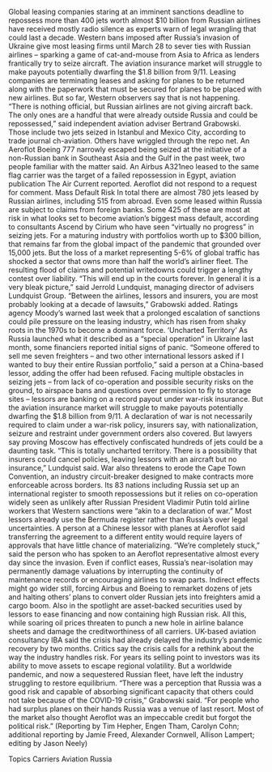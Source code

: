 Global leasing companies staring at an imminent sanctions deadline to repossess more than 400 jets worth almost $10 billion from Russian airlines have received mostly radio silence as experts warn of legal wrangling that could last a decade.
Western bans imposed after Russia’s invasion of Ukraine give most leasing firms until March 28 to sever ties with Russian airlines – sparking a game of cat-and-mouse from Asia to Africa as lenders frantically try to seize aircraft.
The aviation insurance market will struggle to make payouts potentially dwarfing the $1.8 billion from 9/11.
Leasing companies are terminating leases and asking for planes to be returned along with the paperwork that must be secured for planes to be placed with new airlines.
But so far, Western observers say that is not happening.
“There is nothing official, but Russian airlines are not giving aircraft back. The only ones are a handful that were already outside Russia and could be repossessed,” said independent aviation adviser Bertrand Grabowski.
Those include two jets seized in Istanbul and Mexico City, according to trade journal ch-aviation.
Others have wriggled through the repo net.
An Aeroflot Boeing 777 narrowly escaped being seized at the initiative of a non-Russian bank in Southeast Asia and the Gulf in the past week, two people familiar with the matter said.
An Airbus A321neo leased to the same flag carrier was the target of a failed repossession in Egypt, aviation publication The Air Current reported.
Aeroflot did not respond to a request for comment.
Mass Default Risk
In total there are almost 780 jets leased by Russian airlines, including 515 from abroad. Even some leased within Russia are subject to claims from foreign banks.
Some 425 of these are most at risk in what looks set to become aviation’s biggest mass default, according to consultants Ascend by Cirium who have seen “virtually no progress” in seizing jets.
For a maturing industry with portfolios worth up to $300 billion, that remains far from the global impact of the pandemic that grounded over 15,000 jets.
But the loss of a market representing 5-6% of global traffic has shocked a sector that owns more than half the world’s airliner fleet.
The resulting flood of claims and potential writedowns could trigger a lengthy contest over liability.
“This will end up in the courts forever. In general it is a very bleak picture,” said Jerrold Lundquist, managing director of advisers Lundquist Group.
“Between the airlines, lessors and insurers, you are most probably looking at a decade of lawsuits,” Grabowski added.
Ratings agency Moody’s warned last week that a prolonged escalation of sanctions could pile pressure on the leasing industry, which has risen from shaky roots in the 1970s to become a dominant force.
‘Uncharted Territory’
As Russia launched what it described as a “special operation” in Ukraine last month, some financiers reported initial signs of panic.
“Someone offered to sell me seven freighters – and two other international lessors asked if I wanted to buy their entire Russian portfolio,” said a person at a China-based lessor, adding the offer had been refused.
Facing multiple obstacles in seizing jets – from lack of co-operation and possible security risks on the ground, to airspace bans and questions over permission to fly to storage sites – lessors are banking on a record payout under war-risk insurance.
But the aviation insurance market will struggle to make payouts potentially dwarfing the $1.8 billion from 9/11.
A declaration of war is not necessarily required to claim under a war-risk policy, insurers say, with nationalization, seizure and restraint under government orders also covered.
But lawyers say proving Moscow has effectively confiscated hundreds of jets could be a daunting task.
“This is totally uncharted territory. There is a possibility that insurers could cancel policies, leaving lessors with an aircraft but no insurance,” Lundquist said.
War also threatens to erode the Cape Town Convention, an industry circuit-breaker designed to make contracts more enforceable across borders.
Its 83 nations including Russia set up an international register to smooth repossessions but it relies on co-operation widely seen as unlikely after Russian President Vladimir Putin told airline workers that Western sanctions were “akin to a declaration of war.”
Most lessors already use the Bermuda register rather than Russia’s over legal uncertainties.
A person at a Chinese lessor with planes at Aeroflot said transferring the agreement to a different entity would require layers of approvals that have little chance of materializing.
“We’re completely stuck,” said the person who has spoken to an Aeroflot representative almost every day since the invasion.
Even if conflict eases, Russia’s near-isolation may permanently damage valuations by interrupting the continuity of maintenance records or encouraging airlines to swap parts.
Indirect effects might go wider still, forcing Airbus and Boeing to remarket dozens of jets and halting others’ plans to convert older Russian jets into freighters amid a cargo boom.
Also in the spotlight are asset-backed securities used by lessors to ease financing and now containing high Russian risk.
All this, while soaring oil prices threaten to punch a new hole in airline balance sheets and damage the creditworthiness of all carriers.
UK-based aviation consultancy IBA said the crisis had already delayed the industry’s pandemic recovery by two months.
Critics say the crisis calls for a rethink about the way the industry handles risk. For years its selling point to investors was its ability to move assets to escape regional volatility. But a worldwide pandemic, and now a sequestered Russian fleet, have left the industry struggling to restore equilibrium.
“There was a perception that Russia was a good risk and capable of absorbing significant capacity that others could not take because of the COVID-19 crisis,” Grabowski said.
“For people who had surplus planes on their hands Russia was a venue of last resort. Most of the market also thought Aeroflot was an impeccable credit but forgot the political risk.”
(Reporting by Tim Hepher, Engen Tham, Carolyn Cohn; additional reporting by Jamie Freed, Alexander Cornwell, Allison Lampert; editing by Jason Neely)

Topics
Carriers
Aviation
Russia

